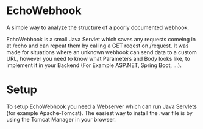 # EchoWebhook
 A simple way to analyze the structure of a poorly documented webhook.

 EchoWebhook is a small Java Servlet which saves any requests comeing in at /echo and can repeat them by calling a GET reqest on /request. It was made for situations where an unknown webhook can send data to a custom URL, however you need to know what Parameters and Body looks like, to implement it in your Backend (For Example ASP.NET, Spring Boot, ...).

 # Setup
 To setup EchoWebhook you need a Webserver which can run Java Servlets (for example Apache-Tomcat). The easiest way to install the .war file is by using the Tomcat Manager in your browser.

